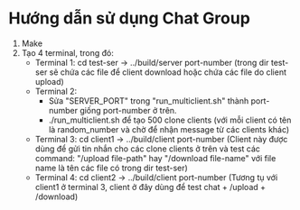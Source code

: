 # Hướng dẫn sử dụng Chat Group
1. Make
2. Tạo 4 terminal, trong đó:
    - Terminal 1: cd test-ser -> ../build/server port-number
    (trong dir test-ser sẽ chứa các file để client download hoặc chứa các file do client upload)
    - Terminal 2: 
        - Sửa "SERVER_PORT" trong "run_multiclient.sh" thành port-number giống port-number ở trên.
        - ./run_multiclient.sh để tạo 500 clone clients (với mỗi client có tên là random_number và chờ để nhận message từ các clients khác)
    - Terminal 3: cd client1 -> ../build/client port-number
    (Client này được dùng để gửi tin nhắn cho các clone clients ở trên và test các command: "/upload file-path" hay "/download file-name" với file name là tên các file có trong dir test-ser)
    - Terminal 4: cd client2 -> ../build/client port-number
    (Tương tụ với client1 ở terminal 3, client ở đây dùng để test chat + /upload + /download)
